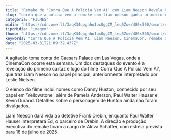 ```yaml
---
title: "Remake de 'Corra Que A Polícia Vem Aí' com Liam Neeson Revela Primeiro Cartaz"
slug: "corra-que-a-polcia-vem-a-remake-com-liam-neeson-ganha-primeiro-cartaz"
categoria: "FILMES"
midia: "https://cdn.ome.lt/3aqK34qognho1ox0ggCM_leq5Zo=/480x360/smart/extras/conteudos/liam-neeson_CpCvsw1.jpg"
tipoMidia: "imagem"
thumb: "https://cdn.ome.lt/3aqK34qognho1ox0ggCM_leq5Zo=/480x360/smart/extras/conteudos/liam-neeson_CpCvsw1.jpg"
keywords: "Corra Que A Polícia Vem Aí, Liam Neeson, CinemaCon, remake de filme, estreias de cinema 2025"
data: "2025-03-31T21:09:32.437Z"
---
```


A agitação toma conta do Caesars Palace em Las Vegas, onde a CinemaCon ocorre esta semana. Um dos destaques do evento é a revelação do primeiro cartaz e logo do filme 'Corra Que A Polícia Vem Aí', que traz Liam Neeson no papel principal, anteriormente interpretado por Leslie Nielsen.

O elenco do filme inclui nomes como Danny Huston, conhecido por seu papel em 'Yellowstone', além de Pamela Anderson, Paul Walter Hauser e Kevin Durand. Detalhes sobre o personagem de Huston ainda não foram divulgados.

Liam Neeson dará vida ao detetive Frank Drebin, enquanto Paul Walter Hauser interpretará Ed, o parceiro de Drebin. A direção e produção executiva do remake ficam a cargo de Akiva Schaffer, com estreia prevista para 18 de julho de 2025.